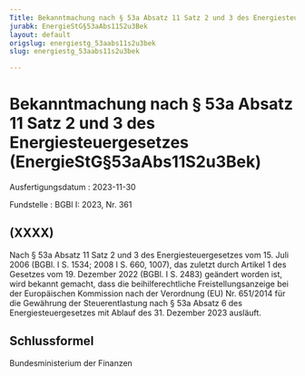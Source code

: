 ```yaml
---
Title: Bekanntmachung nach § 53a Absatz 11 Satz 2 und 3 des Energiesteuergesetzes
jurabk: EnergieStG§53aAbs11S2u3Bek
layout: default
origslug: energiestg_53aabs11s2u3bek
slug: energiestg_53aabs11s2u3bek

---
```


# Bekanntmachung nach § 53a Absatz 11 Satz 2 und 3 des Energiesteuergesetzes (EnergieStG§53aAbs11S2u3Bek)

Ausfertigungsdatum
:   2023-11-30

Fundstelle
:   BGBl I: 2023, Nr. 361


## (XXXX)

Nach § 53a Absatz 11 Satz 2 und 3 des Energiesteuergesetzes vom 15. Juli 2006 (BGBl. I S. 1534; 2008 I S. 660, 1007), das zuletzt durch Artikel 1 des Gesetzes vom 19. Dezember 2022 (BGBl. I S. 2483) geändert worden ist, wird bekannt gemacht, dass die beihilferechtliche Freistellungsanzeige bei der Europäischen Kommission nach der Verordnung (EU) Nr. 651/2014 für die Gewährung der Steuerentlastung nach § 53a Absatz 6 des Energiesteuergesetzes mit Ablauf des 31. Dezember 2023 ausläuft.


## Schlussformel

Bundesministerium der Finanzen

